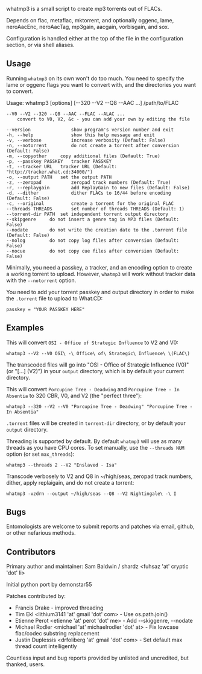 whatmp3 is a small script to create mp3 torrents out of FLACs.

Depends on flac, metaflac, mktorrent, and optionally oggenc, lame, neroAacEnc,
neroAacTag, mp3gain, aacgain, vorbisgain, and sox.

Configuration is handled either at the top of the file in the configuration
section, or via shell aliases.

Usage
-----
Running `whatmp3` on its own won't do too much. You need to specify the lame or oggenc flags you want to convert with, and the directories you want to convert.

Usage: whatmp3 [options] [--320 --V2 --Q8 --AAC ...] /path/to/FLAC

	--V0 --V2 --320 --Q8 --AAC --FLAC --ALAC ...
		convert to V0, V2, &c - you can add your own by editing the file

	--version             	show program's version number and exit
	-h, --help            	show this help message and exit
	-v, --verbose         	increase verbosity (Default: False)
	-n, --notorrent       	do not create a torrent after conversion (Default: False)
	-m, --copyother		copy additional files (Default: True)
	-p, --passkey PASSKEY	tracker PASSKEY
	-t, --tracker URL	tracker URL (Default: "http://tracker.what.cd:34000/")
	-o, --output PATH	set the output PATH
	-z, --zeropad         	zeropad track numbers (Default: True)
	-r, --replaygain      	add ReplayGain to new files (Default: False)
	-d, --dither          	dither FLACs to 16/44 before encoding (Default: False)
	-c, --original        	create a torrent for the original FLAC
	--threads THREADS     	set number of threads THREADS (Default: 1)
	--torrent-dir PATH	set independent torrent output directory
	--skipgenre		do not insert a genre tag in MP3 files (Default: False)
	--nodate		do not write the creation date to the .torrent file (Default: False)
	--nolog			do not copy log files after conversion (Default: False)
	--nocue			do not copy cue files after conversion (Default: False)

Minimally, you need a passkey, a tracker, and an encoding option to create a working torrent to upload.
However, `whatmp3` will work without tracker data with the `--notorrent` option.

You need to add your torrent passkey and output directory in order to make the `.torrent` file to upload to What.CD:

	passkey = "YOUR PASSKEY HERE"

Examples
--------
This will convert `OSI - Office of Strategic Influence` to V2 and V0:

	whatmp3 --V2 --V0 OSI\ -\ Office\ of\ Strategic\ Influence\ \(FLAC\)

The transcoded files will go into "OSI - Office of Strategic Influence (V0)" (or "[...] (V2)") in your `output` directory, which is by default your current directory.

This will convert `Porcupine Tree - Deadwing` and `Porcupine Tree - In Absentia` to 320 CBR, V0, and V2 (the "perfect three"):

	whatmp3 --320 --V2 --V0 "Porcupine Tree - Deadwing" "Porcupine Tree - In Absentia"

`.torrent` files will be created in `torrent-dir` directory, or by default your `output` directory.

Threading is supported by default. By default `whatmp3` will use as many threads as you have CPU cores.
To set manually, use the `--threads NUM` option (or set `max_threads`):

	whatmp3 --threads 2 --V2 "Enslaved - Isa"

Transcode verbosely to V2 and Q8 in ~/high/seas, zeropad track numbers, dither, apply replaigain, and do not create a torrent:
	
	whatmp3 -vzdrn --output ~/high/seas --Q8 --V2 Nightingale\ -\ I

Bugs
----
Entomologists are welcome to submit reports and patches via email, github, or other nefarious methods.

Contributors
------------
Primary author and maintainer: Sam Baldwin / shardz <fuhsaz 'at' cryptic 'dot' li>

Initial python port by demonstar55

Patches contributed by:
* Francis Drake - improved threading
* Tim Ekl <lithium3141 'at' gmail 'dot' com> - Use os.path.join()
* Etienne Perot <etienne 'at' perot 'dot' me> - Add --skiggenre, --nodate
* Michael Rodler <michael 'at' michaelrodler 'dot' at> - Fix lowcase flac/codec substring replacement
* Justin Duplessis <drfoliberg 'at' gmail 'dot' com> - Set default max thread count intelligently

Countless input and bug reports provided by unlisted and uncredited, but thanked, users.
